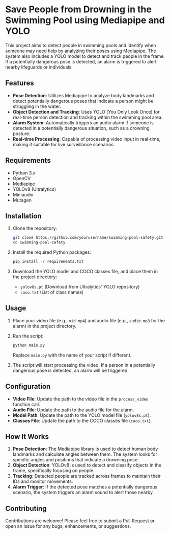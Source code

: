 
# Save People from Drowning in the Swimming Pool using Mediapipe and YOLO

This project aims to detect people in swimming pools and identify when someone may need help by analyzing their poses using Mediapipe. The system also includes a YOLO model to detect and track people in the frame. If a potentially dangerous pose is detected, an alarm is triggered to alert nearby lifeguards or individuals.

## Features

- **Pose Detection**: Utilizes Mediapipe to analyze body landmarks and detect potentially dangerous poses that indicate a person might be struggling in the water.
- **Object Detection and Tracking**: Uses YOLO (You Only Look Once) for real-time person detection and tracking within the swimming pool area.
- **Alarm System**: Automatically triggers an audio alarm if someone is detected in a potentially dangerous situation, such as a drowning posture.
- **Real-time Processing**: Capable of processing video input in real-time, making it suitable for live surveillance scenarios.

## Requirements

- Python 3.x
- OpenCV
- Mediapipe
- YOLOv8 (Ultralytics)
- Miniaudio
- Mutagen

## Installation

1. Clone the repository:

    ```bash
    git clone https://github.com/yourusername/swimming-pool-safety.git
    cd swimming-pool-safety
    ```

2. Install the required Python packages:

    ```bash
    pip install -r requirements.txt
    ```

3. Download the YOLO model and COCO classes file, and place them in the project directory:
    - `yolov8s.pt` (Download from Ultralytics' YOLO repository)
    - `coco.txt` (List of class names)

## Usage

1. Place your video file (e.g., `vid.mp4`) and audio file (e.g., `audio.mp3` for the alarm) in the project directory.
2. Run the script:

    ```bash
    python main.py
    ```

   Replace `main.py` with the name of your script if different.

3. The script will start processing the video. If a person in a potentially dangerous pose is detected, an alarm will be triggered.

## Configuration

- **Video File**: Update the path to the video file in the `process_video` function call.
- **Audio File**: Update the path to the audio file for the alarm.
- **Model Path**: Update the path to the YOLO model file (`yolov8s.pt`).
- **Classes File**: Update the path to the COCO classes file (`coco.txt`).

## How It Works

1. **Pose Detection**: The Mediapipe library is used to detect human body landmarks and calculate angles between them. The system looks for specific angles and positions that indicate a drowning pose.
2. **Object Detection**: YOLOv8 is used to detect and classify objects in the frame, specifically focusing on people.
3. **Tracking**: Detected people are tracked across frames to maintain their IDs and monitor movements.
4. **Alarm Trigger**: If the detected pose matches a potentially dangerous scenario, the system triggers an alarm sound to alert those nearby.

## Contributing

Contributions are welcome! Please feel free to submit a Pull Request or open an Issue for any bugs, enhancements, or suggestions.


